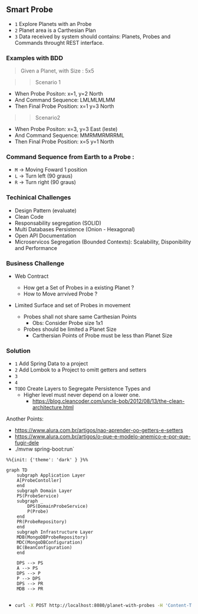 ## Smart Probe

- `1` Explore Planets with an Probe
- `2` Planet area is a Carthesian Plan
- `3` Data received by system should contains: Planets, Probes and Commands throught REST interface.


### Examples with BDD

> Given a Planet, with Size : 5x5

>> Scenario 1
  - When Probe Positon: x=1, y=2 North
  - And Command Sequence: LMLMLMLMM
  - Then Final Probe Position: x=1 y=3 North

>> Scenario2
  - When Probe Positon: x=3, y=3 East (leste)
  - And Command Sequence: MMRMMRMRRML
  - Then Final Probe Position: x=5 y=1 North


### Command Sequence from Earth to a Probe :
- `M` -> Moving Foward 1 position
- `L` -> Turn left (90 graus)
- `R` -> Turn right (90 graus)


### Techinical Challenges
 - Design Pattern (evaluate)
 - Clean Code
 - Responsability segregation (SOLID)
 - Multi Databases Persistence (Onion - Hexagonal)
 - Open API Documentation
 - Microservicos Segregation (Bounded Contexts): Scalability, Disponibility and Performance

### Business Challenge
 - Web Contract
    - How get a Set of Probes in a existing Planet ?
    - How to Move arrvived Probe ?

- Limited Surface and set of Probes in movement
    - Probes shall not share same Carthesian Points
       - Obs: Consider Probe size 1x1
    - Probes should be limited a Planet Size
       - Carthersian Points of Probe must be less than Planet Size 


### Solution

  - `1` Add Spring Data to a project
  - `2` Add Lombok to a Project to omitt getters and setters
  - `3` 
  - `4` 
  - `TODO` Create Layers to Segregate Persistence Types and 
    - Higher level must never depend on a lower one. 
      - https://blog.cleancoder.com/uncle-bob/2012/08/13/the-clean-architecture.html

Another Points: 
- https://www.alura.com.br/artigos/nao-aprender-oo-getters-e-setters
- https://www.alura.com.br/artigos/o-que-e-modelo-anemico-e-por-que-fugir-dele
- ./mvnw spring-boot:run`




```mermaid
%%{init: {'theme': 'dark' } }%%

graph TD
    subgraph Application Layer
    A[ProbeContoller]
    end
    subgraph Domain Layer
    PS(ProbeService)
    subgraph _
        DPS(DomainProbeService)
        P(Probe)
    end
    PR(ProbeRepository)
    end
    subgraph Infrastructure Layer
    MDB(MongoDBProbeRepository)
    MDC(MongoDBConfiguration)
    BC(BeanConfiguration)
    end
    
    DPS --> PS
    A --> PS
    DPS --> P
    P --> DPS
    DPS --> PR
    MDB --> PR
    
```



- ```bash
  curl -X POST http://localhost:8080/planet-with-probes -H 'Content-Type: application/json' -d '{"width":10,"height":10,"probes":[{"x":1,"y":2,"direction":"N","commands": "LMLMLMLMM"},{"x":3,"y":3,"direction":"E","commands": "MMRMMRMRRM"}]}'
```

